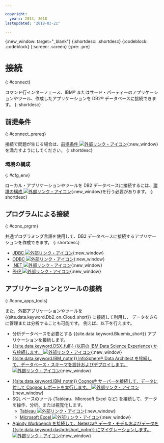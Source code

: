 ```yaml
---

copyright:
  years: 2014, 2018
lastupdated: "2018-03-21"

---
```


<!-- Attribute definitions --> 
{:new_window: target="_blank"}
{:shortdesc: .shortdesc}
{:codeblock: .codeblock}
{:screen: .screen}
{:pre: .pre}

# 接続
{: #connect}

コマンド行インターフェース、IBM® またはサード・パーティーのアプリケーションやツール、作成したアプリケーションを DB2® データベースに接続できます。
{: shortdesc}

## 前提条件
{: #connect_prereq}

接続で問題が生じる場合は、[前提条件 ![外部リンク・アイコン](../../icons/launch-glyph.svg "外部リンク・アイコン")](https://www.ibm.com/support/knowledgecenter/SS6NHC/com.ibm.swg.im.dashdb.doc/connecting/connecting_applications_to_dashdb_database.html){:new_window}を満たすようにしてください。
{: shortdesc}

### 環境の構成
{: #cfg_env}

ローカル・アプリケーションやツールを DB2 データベースに接続するには、[環境の構成 ![外部リンク・アイコン](../../icons/launch-glyph.svg "外部リンク・アイコン")](https://www.ibm.com/support/knowledgecenter/SS6NHC/com.ibm.swg.im.dashdb.doc/connecting/connect_driver_package_config.html){:new_window}を行う必要があります。
{: shortdesc}

## プログラムによる接続
{: #conx_prgrm}

共通プログラミング言語を使用して、DB2 データベースに接続するアプリケーションを作成できます。
{: shortdesc}

<!--* [Java ![External link icon](../../icons/launch-glyph.svg "External link icon"){}{:new_window} -->
* [JDBC ![外部リンク・アイコン](../../icons/launch-glyph.svg "外部リンク・アイコン")](https://www.ibm.com/support/knowledgecenter/SS6NHC/com.ibm.swg.im.dashdb.doc/connecting/connect_connecting_jdbc_applications.html){:new_window}
* [ODBC ![外部リンク・アイコン](../../icons/launch-glyph.svg "外部リンク・アイコン")](https://www.ibm.com/support/knowledgecenter/SS6NHC/com.ibm.swg.im.dashdb.doc/connecting/connect_connecting_cli_and_odbc_applications.html){:new_window}
* [.NET ![外部リンク・アイコン](../../icons/launch-glyph.svg "外部リンク・アイコン")](https://www.ibm.com/support/knowledgecenter/SS6NHC/com.ibm.swg.im.dashdb.doc/connecting/connect_connecting__net_applications.html){:new_window}
* [PHP ![外部リンク・アイコン](../../icons/launch-glyph.svg "外部リンク・アイコン")](https://www.ibm.com/support/knowledgecenter/SS6NHC/com.ibm.swg.im.dashdb.doc/connecting/connect_connecting_php.html){:new_window}

## アプリケーションとツールの接続
{: #conx_apps_tools}

また、外部アプリケーションやツールを {{site.data.keyword.Db2_on_Cloud_short}} に接続して利用し、
データをさらに管理または分析することも可能です。 例えば、以下を行えます。
   * 分析データベースを必要とする {{site.data.keyword.Bluemix_short}} アプリケーションを接続します。
   * [{{site.data.keyword.DSX_full}} (以前の IBM Data Science Experience) から接続します。 ![外部リンク・アイコン](../../icons/launch-glyph.svg "外部リンク・アイコン")](https://datascience.ibm.com/docs/content/manage-data/create-conn.html?context=analytics&linkInPage=true){:new_window}
   * [{{site.data.keyword.IBM_notm}} InfoSphere® Data Architect を接続して、データベース・スキーマを設計およびデプロイします。 ![外部リンク・アイコン](../../icons/launch-glyph.svg "外部リンク・アイコン")](https://www.ibm.com/support/knowledgecenter/SS6NHC/com.ibm.swg.im.dashdb.doc/connecting/connect_connecting_ibm_data_architect.html){:new_window}
<!--   * Connect Esri ArcGIS to perform geospatial analytics and map publishing with your data. -->
   * [{{site.data.keyword.IBM_notm}} Cognos® サーバーを接続して、データに対して Cognos レポートを実行します。 ![外部リンク・アイコン](../../icons/launch-glyph.svg "外部リンク・アイコン")](https://www.ibm.com/support/knowledgecenter/SS6NHC/com.ibm.swg.im.dashdb.doc/connecting/connect_connecting_cognos.html){:new_window}
   * SQL ベースのツール (Tableau、Microsoft Excel など) を接続して、データを操作、分析、または視覚化します。 
       * [Tableau ![外部リンク・アイコン](../../icons/launch-glyph.svg "外部リンク・アイコン")](https://www.ibm.com/support/knowledgecenter/SS6NHC/com.ibm.swg.im.dashdb.doc/connecting/connect_connecting_tableau.html){:new_window}
       * [Microsoft Excel ![外部リンク・アイコン](../../icons/launch-glyph.svg "外部リンク・アイコン")](https://www.ibm.com/support/knowledgecenter/SS6NHC/com.ibm.swg.im.dashdb.doc/connecting/connect_connecting_excel.html){:new_window}
   * [Aginity Workbench を接続して、Netezza® データ・モデルおよびデータを {{site.data.keyword.dashdbshort_notm}} にマイグレーションします。 ![外部リンク・アイコン](../../icons/launch-glyph.svg "外部リンク・アイコン")](https://www.ibm.com/support/knowledgecenter/SS6NHC/com.ibm.swg.im.dashdb.doc/connecting/connect_connecting_aginity.html){:new_window}

